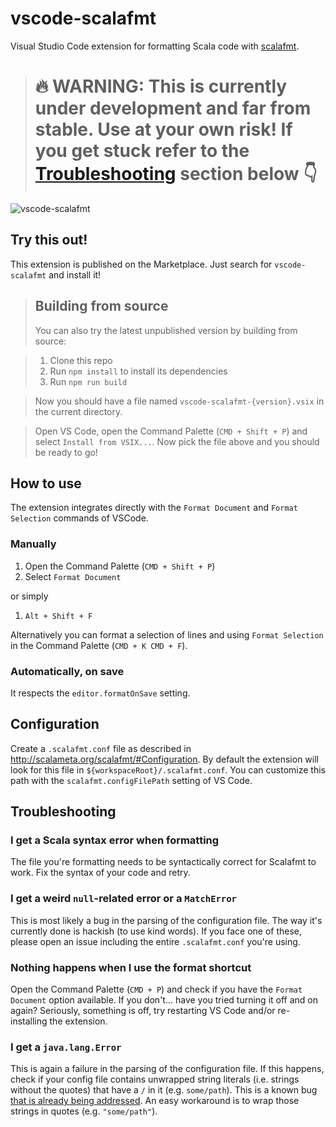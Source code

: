 # vscode-scalafmt

Visual Studio Code extension for formatting Scala code with [scalafmt](https://github.com/scalameta/scalafmt).

> # 🔥 WARNING: This is currently under development and far from stable. Use at your own risk! If you get stuck refer to the [Troubleshooting](#troubleshooting) section below 👇

![vscode-scalafmt](https://thumbs.gfycat.com/CautiousTeemingCatfish-size_restricted.gif)

## Try this out!
This extension is published on the Marketplace. Just search for `vscode-scalafmt` and install it!

> ## Building from source
> You can also try the latest unpublished version by building from source:

> 1. Clone this repo
> 2. Run `npm install` to install its dependencies
> 3. Run `npm run build`

> Now you should have a file named `vscode-scalafmt-{version}.vsix` in the current directory.

> Open VS Code, open the Command Palette (`CMD + Shift + P`) and select `Install from VSIX...`. Now pick the file above and you should be ready to go! 

## How to use

The extension integrates directly with the `Format Document` and `Format Selection` commands of VSCode.

### Manually
1. Open the Command Palette (`CMD + Shift + P`)
2. Select `Format Document`

or simply

1. `Alt + Shift + F`

Alternatively you can format a selection of lines and using `Format Selection` in the Command Palette (`CMD + K CMD + F`).

### Automatically, on save
It respects the `editor.formatOnSave` setting.

## Configuration
Create a `.scalafmt.conf` file as described in http://scalameta.org/scalafmt/#Configuration. By default the extension will look for this file in `${workspaceRoot}/.scalafmt.conf`. You can customize this path with the `scalafmt.configFilePath` setting of VS Code.

## Troubleshooting
### I get a Scala syntax error when formatting
The file you're formatting needs to be syntactically correct for Scalafmt to work. Fix the syntax of your code and retry.

### I get a weird `null`-related error or a `MatchError`
This is most likely a bug in the parsing of the configuration file. The way it's currently done is hackish (to use kind words). If you face one of these, please open an issue including the entire `.scalafmt.conf` you're using.

### Nothing happens when I use the format shortcut 
Open the Command Palette (`CMD + P`) and check if you have the `Format Document` option available. If you don't... have you tried turning it off and on again? Seriously, something is off, try restarting VS Code and/or re-installing the extension.

### I get a `java.lang.Error`
This is again a failure in the parsing of the configuration file. If this happens, check if your config file contains unwrapped string literals (i.e. strings without the quotes) that have a `/` in it (e.g. `some/path`). This is a known bug [that is already being addressed](https://github.com/unicredit/shocon/pull/21). An easy workaround is to wrap those strings in quotes (e.g. `"some/path"`).
